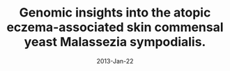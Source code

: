 ---
link: https://dx.doi.org/10.1128/mBio.00572-12
journal: mBio
title: Genomic insights into the atopic eczema-associated skin commensal yeast Malassezia sympodialis.
date: 2013-Jan-22
authors: Gioti, A, Nystedt, B, Li, W, Xu, J, Andersson, A, Averette, AF, Münch, K, Wang, X, Kappauf, C, Kingsbury, JM, Kraak, B, Walker, LA, Johansson, HJ, Holm, T, Lehtiö, J, Stajich, JE, Mieczkowski, P, Kahmann, R, Kennell, JC, Cardenas, ME, Lundeberg, J, Saunders, CW, Boekhout, T, Dawson, TL, Munro, CA, de Groot, PW, Butler, G, Heitman, J, Scheynius, A
---